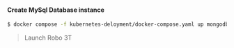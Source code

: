 
#### Create MySql Database instance
```bash
$ docker compose -f kubernetes-deloyment/docker-compose.yaml up mongodb
```
> Launch Robo 3T
